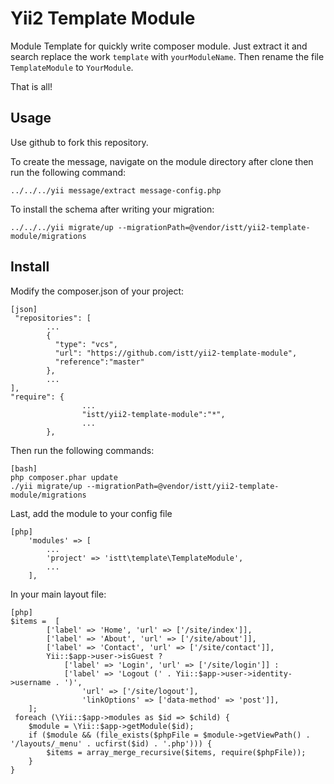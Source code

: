 Yii2 Template Module
==============

Module Template for quickly write composer module. Just extract it and search replace the work `template` with `yourModuleName`. Then rename the file `TemplateModule` to `YourModule`. 

That is all!

## Usage

Use github to fork this repository.

To create the message, navigate on the module directory after clone then run the following command:

~~~
../../../yii message/extract message-config.php
~~~

To install the schema after writing your migration:

~~~
../../../yii migrate/up --migrationPath=@vendor/istt/yii2-template-module/migrations
~~~

## Install

Modify the composer.json of your project:

~~~
[json]
 "repositories": [
        ...
        {
          "type": "vcs",
          "url": "https://github.com/istt/yii2-template-module",
          "reference":"master"
        },
        ...
],
"require": {
                ...
                "istt/yii2-template-module":"*",
                ...
        },
~~~

Then run the following commands:

~~~
[bash]
php composer.phar update
./yii migrate/up --migrationPath=@vendor/istt/yii2-template-module/migrations
~~~

Last, add the module to your config file

~~~
[php]
	'modules' => [
		...
		'project' => 'istt\template\TemplateModule',
		...
	],
~~~

In your main layout file:

~~~
[php]
$items =  [
        ['label' => 'Home', 'url' => ['/site/index']],
        ['label' => 'About', 'url' => ['/site/about']],
        ['label' => 'Contact', 'url' => ['/site/contact']],
        Yii::$app->user->isGuest ?
            ['label' => 'Login', 'url' => ['/site/login']] :
            ['label' => 'Logout (' . Yii::$app->user->identity->username . ')',
                'url' => ['/site/logout'],
                'linkOptions' => ['data-method' => 'post']],
    ];
 foreach (\Yii::$app->modules as $id => $child) {
	$module = \Yii::$app->getModule($id);
	if ($module && (file_exists($phpFile = $module->getViewPath() . '/layouts/_menu' . ucfirst($id) . '.php'))) {
		$items = array_merge_recursive($items, require($phpFile));
	}
}
~~~



